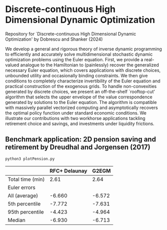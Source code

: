# Discrete-continuous High Dimensional Dynamic Optimization
Repository for `Discrete-continuous High Dimensional Dynamic Optimization' by Dobrescu and Shanker (2024)

We develop a general and rigorous theory of inverse dynamic programming to efficiently and accurately solve multidimensional stochastic dynamic optimization problems using the Euler equation. First, we provide a real-valued analogue to the Hamiltonian to (painlessly) recover the generalized necessary Euler equation, which covers applications with discrete choices, unbounded utility and occasionally binding constraints. We then give conditions to completely characterize invertibility of the Euler equation and practical construction of the exogenous grids. To handle non-convexities generated by discrete choices, we present an off-the-shelf `rooftop-cut' algorithm that selects the upper envelope of the value correspondence generated by solutions to  the Euler equation. The algorithm is compatible with massively parallel vectorized computing and asymptotically recovers the optimal policy function under standard economic conditions. We illustrate our contributions with two workhorse applications tackling retirement choice and savings, and investments under liquidity frictions.
## Benchmark application: 2D pension saving and retirement by Dreudhal and Jorgensen (2017)

```
python3 plotPension.py
``` 

<center>

|                   | RFC+ Delaunay | G2EGM |
|-------------------|---------------|-------|
| Total time (min)  | 2.61          | 2.64  |
| Euler errors      |               |       |
| All (average)     | -6.660        |-6.572 |
| 5th percentile    | -7.772        | -7.631|
| 95th percentile   | -4.423        | -4.964|
| Median            | -6.930        | -6.713|

</center>
